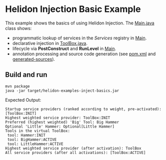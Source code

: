 # Helidon Injection Basic Example

This example shows the basics of using Helidon Injection. The
[Main.java](src/main/java/io/helidon/examples/inject/basics/Main.java) class shows:

* programmatic lookup of services in the _Services_ registry in [Main](src/main/java/io/helidon/examples/inject/basics/Main.java).
* declarative injection in [ToolBox.java](src/main/java/io/helidon/examples/inject/basics/ToolBox.java).
* lifecycle via <b>PostConstruct</b> and <b>RunLevel</b> in [Main](src/main/java/io/helidon/examples/inject/basics/Main.java).
* annotation processing and source code generation (see [pom.xml](pom.xml) and [generated-sources](target/generated-sources/annotations/io/helidon/examples/inject/basics)).

## Build and run

```shell
mvn package
java -jar target/helidon-examples-inject-basics.jar
```

Expected Output:
```
Startup service providers (ranked according to weight, pre-activated): [ToolBox:INIT]
Highest weighted service provider: ToolBox:INIT
Preferred (highest weighted) 'Big' Tool: Big Hammer
Optional 'Little' Hammer: Optional[Little Hammer]
Tools in the virtual ToolBox:
 tool: Hammer:INIT
 tool: BigHammer:ACTIVE
 tool: LittleHammer:ACTIVE
Highest weighted service provider (after activation): ToolBox
All service providers (after all activations): [ToolBox:ACTIVE]
```
